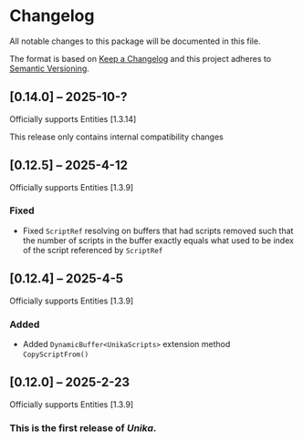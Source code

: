 # Changelog

All notable changes to this package will be documented in this file.

The format is based on [Keep a Changelog](http://keepachangelog.com/en/1.0.0/)
and this project adheres to [Semantic
Versioning](http://semver.org/spec/v2.0.0.html).

## [0.14.0] – 2025-10-?

Officially supports Entities [1.3.14]

This release only contains internal compatibility changes

## [0.12.5] – 2025-4-12

Officially supports Entities [1.3.9]

### Fixed

-   Fixed `ScriptRef` resolving on buffers that had scripts removed such that
    the number of scripts in the buffer exactly equals what used to be index of
    the script referenced by `ScriptRef`

## [0.12.4] – 2025-4-5

Officially supports Entities [1.3.9]

### Added

-   Added `DynamicBuffer<UnikaScripts>` extension method `CopyScriptFrom()`

## [0.12.0] – 2025-2-23

Officially supports Entities [1.3.9]

### This is the first release of *Unika*.
